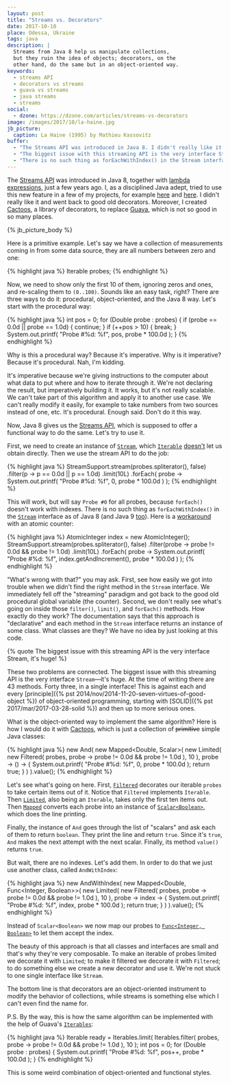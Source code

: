 ```yaml
---
layout: post
title: "Streams vs. Decorators"
date: 2017-10-10
place: Odessa, Ukraine
tags: java
description: |
  Streams from Java 8 help us manipulate collections,
  but they ruin the idea of objects; decorators, on the
  other hand, do the same but in an object-oriented way.
keywords:
  - streams API
  - decorators vs streams
  - guava vs streams
  - java streams
  - streams
social:
  - dzone: https://dzone.com/articles/streams-vs-decorators
image: /images/2017/10/la-haine.jpg
jb_picture:
  caption: La Haine (1995) by Mathieu Kassovitz
buffer:
  - "The Streams API was introduced in Java 8. I didn't really like it and went back to good old decorators"
  - "The biggest issue with this streaming API is the very interface Stream, it's huge!"
  - "There is no such thing as forEachWithIndex() in the Stream interface as of Java 8 (and Java 9 too)"
---
```


The [Streams API](http://www.oracle.com/technetwork/articles/java/ma14-java-se-8-streams-2177646.html)
was introduced in Java&nbsp;8, together with
[lambda expressions](http://openjdk.java.net/projects/lambda/), just a few
years ago. I, as a disciplined Java adept, tried to use this new feature
in a few of my projects, for example
[here](https://github.com/yegor256/jare/blob/0.11/src/main/java/io/jare/dynamo/DyUser.java#L85-L88) and
[here](https://github.com/yegor256/wring/blob/0.17.2/src/main/java/io/wring/dynamo/DyEvents.java#L95-L98).
I didn't really like it and went back to good old decorators. Moreover, I
created [Cactoos](http://www.cactoos.org), a library of decorators, to replace
[Guava](https://github.com/google/guava), which is not so good in so many places.

<!--more-->

{% jb_picture_body %}

Here is a primitive example. Let's say we have a collection of measurements
coming in from some data source, they are all numbers between zero and one:

{% highlight java %}
Iterable<Double> probes;
{% endhighlight %}

Now, we need to show only the first 10 of them, ignoring zeros and ones,
and re-scaling them to `(0..100)`. Sounds like an easy task, right? There
are three ways to do it: procedural, object-oriented, and the Java&nbsp;8 way. Let's
start with the procedural way:

{% highlight java %}
int pos = 0;
for (Double probe : probes) {
  if (probe == 0.0d || probe == 1.0d) {
    continue;
  }
  if (++pos > 10) {
    break;
  }
  System.out.printf(
    "Probe #%d: %f", pos, probe * 100.0d
  );
}
{% endhighlight %}

Why is this a procedural way? Because it's imperative. Why is it imperative?
Because it's procedural. Nah, I'm kidding.

It's imperative because we're
giving instructions to the computer about what data to put where and how to
iterate through it. We're not declaring the result, but imperatively
building it. It works, but it's not really scalable. We can't take part of this
algorithm and apply it to another use case. We can't really modify it easily,
for example to take numbers from two sources instead of one, etc.
It's procedural. Enough said. Don't do it this way.

Now, Java&nbsp;8 gives us the
[Streams API](http://www.oracle.com/technetwork/articles/java/ma14-java-se-8-streams-2177646.html),
which is supposed to offer a
functional way to do the same. Let's try to use it.

First, we need to create an instance of
[`Stream`](https://docs.oracle.com/javase/8/docs/api/java/util/stream/Stream.html),
which
[`Iterable`](https://docs.oracle.com/javase/8/docs/api/java/lang/Iterable.html)
[doesn't](https://stackoverflow.com/questions/23114015/)
let us obtain directly. Then we use the stream API to do the job:

{% highlight java %}
StreamSupport.stream(probes.spliterator(), false)
  .filter(p -> p == 0.0d || p == 1.0d)
  .limit(10L)
  .forEach(
    probe -> System.out.printf(
      "Probe #%d: %f", 0, probe * 100.0d
    )
  );
{% endhighlight %}

This will work, but will say `Probe #0` for all probes, because `forEach()`
doesn't work with indexes. There is no such thing as `forEachWithIndex()`
in the [`Stream`](https://docs.oracle.com/javase/8/docs/api/java/util/stream/Stream.html)
interface as of Java&nbsp;8 (and Java&nbsp;9
[too](http://download.java.net/java/jdk9/docs/api/java/util/stream/Stream.html)).
Here is a [workaround](https://stackoverflow.com/a/18552071/187141) with
an atomic counter:

{% highlight java %}
AtomicInteger index = new AtomicInteger();
StreamSupport.stream(probes.spliterator(), false)
  .filter(probe -> probe != 0.0d && probe != 1.0d)
  .limit(10L)
  .forEach(
    probe -> System.out.printf(
      "Probe #%d: %f",
      index.getAndIncrement(),
      probe * 100.0d
    )
  );
{% endhighlight %}

"What's wrong with that?" you may ask. First, see how easily we got into
trouble when we didn't find the right method in the `Stream` interface. We
immediately fell off the "streaming" paradigm and got back to the
good old procedural global variable (the counter). Second, we don't
really see what's going on inside those `filter()`, `limit()`, and `forEach()`
methods. How exactly do they work? The documentation says that this
approach is "declarative" and each method in the `Stream` interface returns
an instance of some class. What classes are they? We have no idea by
just looking at this code.

{% quote The biggest issue with this streaming API is the very interface Stream, it's huge! %}

These two problems are connected. The biggest issue with this streaming API
is the very interface `Stream`&mdash;it's huge. At the time of writing
there are 43 methods. Forty three, in a single interface! This is against
each and every
[principle]({% pst 2014/nov/2014-11-20-seven-virtues-of-good-object %})
of object-oriented programming, starting with
[SOLID]({% pst 2017/mar/2017-03-28-solid %}) and then up to more serious
ones.

What is the object-oriented way to implement the same algorithm? Here
is how I would do it with [Cactoos](http://www.cactoos.org), which is just a collection of
<del>primitive</del> simple Java classes:

{% highlight java %}
new And(
  new Mapped<Double, Scalar<Boolean>>(
    new Limited<Double>(
      new Filtered<Double>(
        probes,
        probe -> probe != 0.0d && probe != 1.0d
      ),
      10
    ),
    probe -> () -> {
      System.out.printf(
        "Probe #%d: %f", 0, probe * 100.0d
      );
      return true;
    }
  )
).value();
{% endhighlight %}

Let's see what's going on here. First,
[`Filtered`](http://static.javadoc.io/org.cactoos/cactoos/0.16/org/cactoos/iterable/Filtered.html)
decorates our iterable `probes` to take certain items out of it.
Notice that `Filtered` implements `Iterable`. Then
[`Limited`](http://static.javadoc.io/org.cactoos/cactoos/0.16/org/cactoos/iterable/Limited.html),
also being an `Iterable`, takes only the first ten items out. Then
[`Mapped`](http://static.javadoc.io/org.cactoos/cactoos/0.16/org/cactoos/iterable/Mapped.html)
converts each probe into an instance of
[`Scalar<Boolean>`](http://static.javadoc.io/org.cactoos/cactoos/0.16/org/cactoos/Scalar.html),
which does the line printing.

Finally, the instance of `And` goes through the list of "scalars" and ask
each of them to return `boolean`. They print the line and return `true`. Since
it's `true`, `And` makes the next attempt with the next scalar. Finally,
its method `value()` returns `true`.

But wait, there are no indexes. Let's add them. In order to do that we
just use another class, called `AndWithIndex`:

{% highlight java %}
new AndWithIndex(
  new Mapped<Double, Func<Integer, Boolean>>(
    new Limited<Double>(
      new Filtered<Double>(
        probes,
        probe -> probe != 0.0d && probe != 1.0d
      ),
      10
    ),
    probe -> index -> {
      System.out.printf(
        "Probe #%d: %f", index, probe * 100.0d
      );
      return true;
    }
  )
).value();
{% endhighlight %}

Instead of `Scalar<Boolean>` we now map our probes to
[`Func<Integer, Boolean>`](http://static.javadoc.io/org.cactoos/cactoos/0.16/org/cactoos/Func.html)
to let them accept the index.

The beauty of this approach is that all classes and interfaces are small
and that's why they're very composable. To make an iterable of probes limited
we decorate it with `Limited`; to make it filtered we decorate it with
`Filtered`; to do something else we create a new decorator and use it. We're
not stuck to one single interface like `Stream`.

The bottom line is that decorators are an object-oriented instrument to
modify the behavior of collections, while streams is something else which
I can't even find the name for.

P.S. By the way, this is how the same algorithm can be implemented
with the help of Guava's
[`Iterables`](https://google.github.io/guava/releases/21.0/api/docs/com/google/common/collect/Iterables.html):

{% highlight java %}
Iterable<Double> ready = Iterables.limit(
  Iterables.filter(
    probes,
    probe -> probe != 0.0d && probe != 1.0d
  ),
  10
);
int pos = 0;
for (Double probe : probes) {
  System.out.printf(
    "Probe #%d: %f", pos++, probe * 100.0d
  );
}
{% endhighlight %}

This is some weird combination of object-oriented and functional styles.


